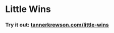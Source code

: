 # Little Wins

### Try it out: [tannerkrewson.com/little-wins](https://www.tannerkrewson.com/little-wins)
